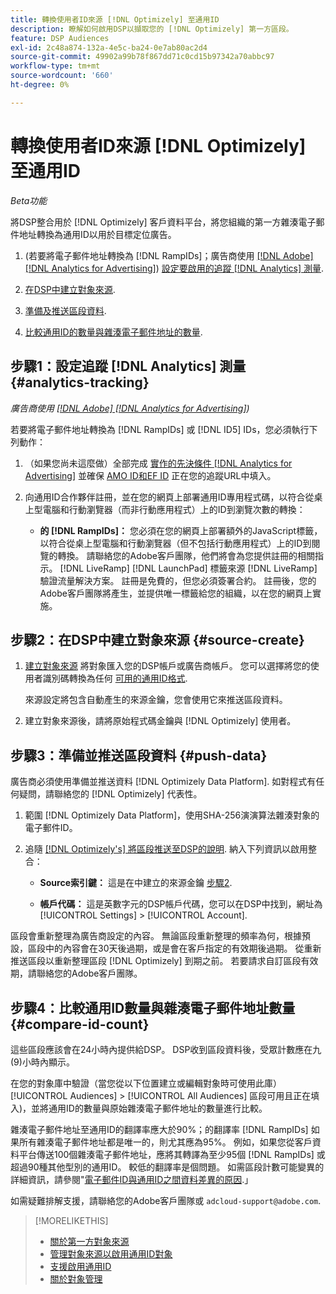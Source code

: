 ```yaml
---
title: 轉換使用者ID來源 [!DNL Optimizely] 至通用ID
description: 瞭解如何啟用DSP以擷取您的 [!DNL Optimizely] 第一方區段。
feature: DSP Audiences
exl-id: 2c48a874-132a-4e5c-ba24-0e7ab80ac2d4
source-git-commit: 49902a99b78f867dd71c0cd15b97342a70abbc97
workflow-type: tm+mt
source-wordcount: '660'
ht-degree: 0%

---
```


# 轉換使用者ID來源 [!DNL Optimizely] 至通用ID

*Beta功能*

將DSP整合用於 [!DNL Optimizely] 客戶資料平台，將您組織的第一方雜湊電子郵件地址轉換為通用ID以用於目標定位廣告。

1. (若要將電子郵件地址轉換為 [!DNL RampIDs]<!-- or [!DNL ID5] IDs -->；廣告商使用 [[!DNL Adobe] [!DNL Analytics for Advertising]](/help/integrations/analytics/overview.md)) [設定要啟用的追蹤 [!DNL Analytics] 測量](#analytics-tracking).

1. [在DSP中建立對象來源](#source-create).

1. [準備及推送區段資料](#push-data).

1. [比較通用ID的數量與雜湊電子郵件地址的數量](#compare-id-count).

## 步驟1：設定追蹤 [!DNL Analytics] 測量 {#analytics-tracking}

*廣告商使用 [[!DNL Adobe] [!DNL Analytics for Advertising]](/help/integrations/analytics/overview.md))*

若要將電子郵件地址轉換為 [!DNL RampIDs] 或 [!DNL ID5] IDs，您必須執行下列動作：

1. （如果您尚未這麼做）全部完成 [實作的先決條件 [!DNL Analytics for Advertising]](/help/integrations/analytics/prerequisites.md) 並確保 [AMO ID和EF ID](/help/integrations/analytics/ids.md) 正在您的追蹤URL中填入。

1. 向通用ID合作夥伴註冊，並在您的網頁上部署通用ID專用程式碼，以符合從桌上型電腦和行動瀏覽器（而非行動應用程式）上的ID到瀏覽次數的轉換：

   * **的 [!DNL RampIDs]：** 您必須在您的網頁上部署額外的JavaScript標籤，以符合從桌上型電腦和行動瀏覽器（但不包括行動應用程式）上的ID到閱覽的轉換。 請聯絡您的Adobe客戶團隊，他們將會為您提供註冊的相關指示。 [!DNL LiveRamp] [!DNL LaunchPad] 標籤來源 [!DNL LiveRamp] 驗證流量解決方案。 註冊是免費的，但您必須簽署合約。 註冊後，您的Adobe客戶團隊將產生，並提供唯一標籤給您的組織，以在您的網頁上實施。

## 步驟2：在DSP中建立對象來源 {#source-create}

1. [建立對象來源](source-manage.md) 將對象匯入您的DSP帳戶或廣告商帳戶。 您可以選擇將您的使用者識別碼轉換為任何 [可用的通用ID格式](source-about.md).

   來源設定將包含自動產生的來源金鑰，您會使用它來推送區段資料。

1. 建立對象來源後，請將原始程式碼金鑰與 [!DNL Optimizely] 使用者。

## 步驟3：準備並推送區段資料 {#push-data}

廣告商必須使用準備並推送資料 [!DNL Optimizely Data Platform]. 如對程式有任何疑問，請聯絡您的 [!DNL Optimizely] 代表性。

1. 範圍 [!DNL Optimizely Data Platform]，使用SHA-256演演算法雜湊對象的電子郵件ID。

1. 追隨 [[!DNL Optimizely's] 將區段推送至DSP的說明](https://support.optimizely.com/hc/en-us/articles/27974930963981-Integrate-Adobe-Ads). 納入下列資訊以啟用整合：

   * **Source索引鍵：** 這是在中建立的來源金鑰 [步驟2](#source-create).

   * **帳戶代碼：** 這是英數字元的DSP帳戶代碼，您可以在DSP中找到，網址為 [!UICONTROL Settings] > [!UICONTROL Account].

區段會重新整理為廣告商設定的內容。 無論區段重新整理的頻率為何，根據預設，區段中的內容會在30天後過期，或是會在客戶指定的有效期後過期。 從重新推送區段以重新整理區段 [!DNL Optimizely] 到期之前。 若要請求自訂區段有效期，請聯絡您的Adobe客戶團隊。

## 步驟4：比較通用ID數量與雜湊電子郵件地址數量 {#compare-id-count}

這些區段應該會在24小時內提供給DSP。 DSP收到區段資料後，受眾計數應在九(9)小時內顯示。

在您的對象庫中驗證（當您從以下位置建立或編輯對象時可使用此庫） [!UICONTROL Audiences] > [!UICONTROL All Audiences] 區段可用且正在填入)，並將通用ID的數量與原始雜湊電子郵件地址的數量進行比較。

雜湊電子郵件地址至通用ID的翻譯率應大於90%；的翻譯率 [!DNL RampIDs] 如果所有雜湊電子郵件地址都是唯一的，則尤其應為95%。 例如，如果您從客戶資料平台傳送100個雜湊電子郵件地址，應將其轉譯為至少95個 [!DNL RampIDs] 或超過90種其他型別的通用ID。 較低的翻譯率是個問題。 如需區段計數可能變異的詳細資訊，請參閱&quot;[電子郵件ID與通用ID之間資料差異的原因](#universal-ids-data-variances).」

如需疑難排解支援，請聯絡您的Adobe客戶團隊或 `adcloud-support@adobe.com`.

>[!MORELIKETHIS]
>
>* [關於第一方對象來源](/help/dsp/audiences/sources/source-about.md)
>* [管理對象來源以啟用通用ID對象](source-manage.md)
>* [支援啟用通用ID](/help/dsp/audiences/universal-ids.md)
>* [關於對象管理](/help/dsp/audiences/audience-about.md)
